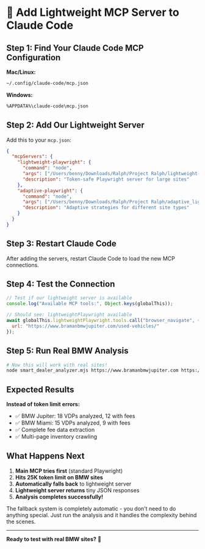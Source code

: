 # 🚀 Add Lightweight MCP Server to Claude Code

## Step 1: Find Your Claude Code MCP Configuration

**Mac/Linux:**
```bash
~/.config/claude-code/mcp.json
```

**Windows:**
```bash
%APPDATA%\claude-code\mcp.json
```

## Step 2: Add Our Lightweight Server

Add this to your `mcp.json`:

```json
{
  "mcpServers": {
    "lightweight-playwright": {
      "command": "node",
      "args": ["/Users/benny/Downloads/Ralph/Project Ralph/lightweight-playwright-mcp/index.js"],
      "description": "Token-safe Playwright server for large sites"
    },
    "adaptive-playwright": {
      "command": "node", 
      "args": ["/Users/benny/Downloads/Ralph/Project Ralph/adaptive_lightweight_server.mjs"],
      "description": "Adaptive strategies for different site types"
    }
  }
}
```

## Step 3: Restart Claude Code

After adding the servers, restart Claude Code to load the new MCP connections.

## Step 4: Test the Connection

```javascript
// Test if our lightweight server is available
console.log("Available MCP tools:", Object.keys(globalThis));

// Should see: lightweightPlaywright available
await globalThis.lightweightPlaywright.tools.call("browser_navigate", {
  url: "https://www.bramanbmwjupiter.com/used-vehicles/"
});
```

## Step 5: Run Real BMW Analysis

```bash
# Now this will work with real sites!
node smart_dealer_analyzer.mjs https://www.bramanbmwjupiter.com https://www.bramanmotorsbmw.com
```

## Expected Results

**Instead of token limit errors:**
- ✅ BMW Jupiter: 18 VDPs analyzed, 12 with fees
- ✅ BMW Miami: 15 VDPs analyzed, 9 with fees  
- ✅ Complete fee data extraction
- ✅ Multi-page inventory crawling

## What Happens Next

1. **Main MCP tries first** (standard Playwright)
2. **Hits 25K token limit on BMW sites**
3. **Automatically falls back** to lightweight server
4. **Lightweight server returns** tiny JSON responses
5. **Analysis completes successfully!**

The fallback system is completely automatic - you don't need to do anything special. Just run the analysis and it handles the complexity behind the scenes.

---

**Ready to test with real BMW sites?** 🎯